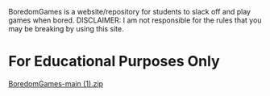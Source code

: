 BoredomGames is a website/repository for students to slack off and play games when bored.
DISCLAIMER: I am not responsible for the rules that you may be breaking by using this site. 
# For Educational Purposes Only
[BoredomGames-main (1).zip](https://github.com/5thought/BoredomGames/files/14172402/BoredomGames-main.1.zip)

